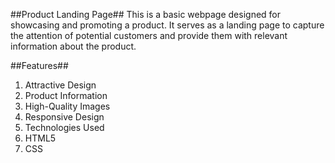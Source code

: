##Product Landing Page##
This is a basic webpage designed for showcasing and promoting a product. It serves as a landing page to capture the attention of potential customers and provide them with relevant information about the product.

##Features##
1. Attractive Design
2. Product Information
3. High-Quality Images
4. Responsive Design
5. Technologies Used
6. HTML5
7. CSS

